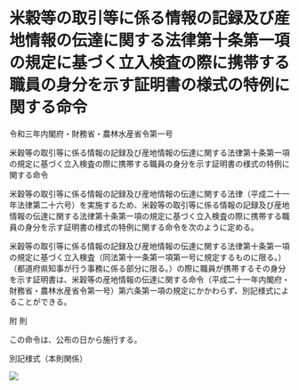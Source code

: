 # 米穀等の取引等に係る情報の記録及び産地情報の伝達に関する法律第十条第一項の規定に基づく立入検査の際に携帯する職員の身分を示す証明書の様式の特例に関する命令

令和三年内閣府・財務省・農林水産省令第一号

米穀等の取引等に係る情報の記録及び産地情報の伝達に関する法律第十条第一項の規定に基づく立入検査の際に携帯する職員の身分を示す証明書の様式の特例に関する命令

米穀等の取引等に係る情報の記録及び産地情報の伝達に関する法律（平成二十一年法律第二十六号）を実施するため、米穀等の取引等に係る情報の記録及び産地情報の伝達に関する法律第十条第一項の規定に基づく立入検査の際に携帯する職員の身分を示す証明書の様式の特例に関する命令を次のように定める。

米穀等の取引等に係る情報の記録及び産地情報の伝達に関する法律第十条第一項の規定に基づく立入検査（同法第十一条第一項第一号に規定するものに限る。）（都道府県知事が行う事務に係る部分に限る。）の際に職員が携帯するその身分を示す証明書は、米穀等の産地情報の伝達に関する命令（平成二十一年内閣府・財務省・農林水産省令第一号）第六条第一項の規定にかかわらず、別記様式によることができる。

附 則

この命令は、公布の日から施行する。

別記様式（本則関係）

![](/./pict/R03F100140170001_101.jpg)
